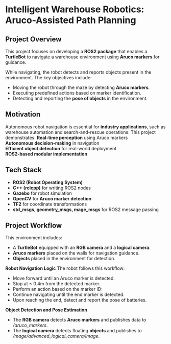 # Intelligent Warehouse Robotics: Aruco-Assisted Path Planning

## **Project Overview**
This project focuses on developing a **ROS2 package** that enables a **TurtleBot** to navigate a warehouse environment using **Aruco markers** for guidance. 

While navigating, the robot detects and reports objects present in the environment. The key objectives include:
- Moving the robot through the maze by detecting **Aruco markers**.  
- Executing predefined actions based on marker identification.  
- Detecting and reporting the **pose of objects** in the environment.  

## **Motivation**
Autonomous robot navigation is essential for **industry applications**, such as warehouse automation and search-and-rescue operations. This project demonstrates:
 **Real-time perception** using Aruco markers  
 **Autonomous decision-making** in navigation  
 **Efficient object detection** for real-world deployment  
 **ROS2-based modular implementation**  

## **Tech Stack**
- **ROS2 (Robot Operating System)**  
- **C++ (rclcpp)** for writing ROS2 nodes  
- **Gazebo** for robot simulation  
- **OpenCV** for **Aruco marker detection**  
- **TF2** for coordinate transformations  
- **std_msgs, geometry_msgs, mage_msgs** for ROS2 message passing  

## **Project Workflow**
This environment includes:
 - A **TurtleBot** equipped with an **RGB camera** and a **logical camera**.
 - **Aruco markers** placed on the walls for navigation guidance.
 - **Objects** placed in the environment for detection.

**Robot Navigation Logic**
The robot follows this workflow:
 - Move forward until an Aruco marker is detected.
 - Stop at ≤ 0.4m from the detected marker.
 - Perform an action based on the marker ID:
 - Continue navigating until the end marker is detected.
 - Upon reaching the end, detect and report the pose of batteries.

 **Object Detection and Pose Estimation**
 - The **RGB camera** detects **Aruco markers** and publishes data to */aruco_markers*.
 - The **logical camera** detects floating **objects** and publishes to */mage/advanced_logical_camera/image*.


